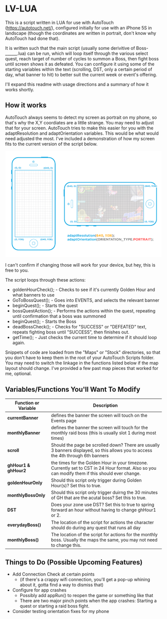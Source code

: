 # LV-LUA
This is a script written in LUA for use with AutoTouch (https://autotouch.net/), configured initially for use with an iPhone 5S in landscape (though the coordinates are written in portrait, don't know why AutoTouch had done that).

It is written such that the main script (usually some derivitive of Boss-______.lua) can be run, which will loop itself through the various select quest, reach target of number of cycles to summon a Boss, then fight boss until screen shows it as defeated. You can configure it using some of the starting variables within the text (scrolling, DST, only a certain period of day, what banner to hit) to better suit the current week or event's offering.

I'll expand this readme with usage directions and a summary of how it works shortly.

## How it works
AutoTouch always seems to detect my screen as portrait on my phone, so that's why the X,Y coordiates are a little strange. You may need to adjust that for your screen. AutoTouch tries to make this easier for you with the adaptResolution and adaptOrientation variables. This would be what would need adjusted the most. I've included a demonstration of how my screen fits to the current version of the script below.

![Image of Screen Size](https://raw.githubusercontent.com/no381/LV-LUA/master/screenshots/screensize.png)

I can't confirm if changing those will work for your device, but hey, this is free to you.

The script loops through these actions:
- goldenHourCheck(); - Checks to see if it's currently Golden Hour and what banners to use
-	GoToBossQuest(); - Goes into EVENTS, and selects the relevant banner
-	beginQuest(); - Starts the quest
-	bossQuestAction(); - Performs the actions within the quest, repeating until confirmation that a boss was summoned
-	beginQuest(); - Starts the Boss
-	deadBossCheck(); - Checks for "SUCCESS" or "DEFEATED" text, repeats fighting boss until "SUCCESS", then finishes out.
-	getTime(); - Just checks the current time to determine if it should loop again.

Snippets of code are loaded from the "Maps" or "Stock" directories, so that you don't have to keep them in the root of your AutoTouch Scripts folder. You may need to switch the linkage in the functions listed below if the map layout should change. I've provided a few past map pieces that worked for me, optional. 

## Variables/Functions You'll Want To Modify
| Function or Variable | Description |
| -------------------- | ----------- |
| **currentBanner** | defines the banner the screen will touch on the Events page |
| **monthlyBanner** | defines the banner the screen will touch for the monthly raid boss (this is usually slot 1 during most times) |
| **scroll** | Should the page be scrolled down? There are usually 3 banners displayed, so this allows you to access the 4th through 6th banners |
| **ghHour1 & ghHour2** | the times for the Golden Hour in your timezone. Currently set to CST in 24 Hour format. Also so you can modify them if this should ever change. |
| **goldenHourOnly** | Should this script only trigger during Golden Hour(s)? Set this to true. |
| **monthlyBossOnly** | Should this script only trigger duirng the 30 minutes of GH that are the acutal boss? Set this to true. |
| **DST** | Does your zone use DST? Set this to true to spring forward an hour without having to change ghHour1 or 2. | 
| **everydayBoss()** | The location of the script for actions the character should do during any quest that runs all day |
| **monthlyBoss()** | The location of the script for actions for the monthly boss. Usually the maps the same, you may not need to change this. |

## Things to Do (Possible Upcoming Features)
- Add Connection Check at certain points
  - (if there's a crappy wifi connection, you'll get a pop-up whining about it, gotta find a way to dismiss that)
- Configure for app crashes
  - Possibly add appRun() to reopen the game or something like that
  - There are two major pinch points when the app crashes: Starting a quest or starting a raid boss fight.
- Consider testing orientation fixes for my phone
